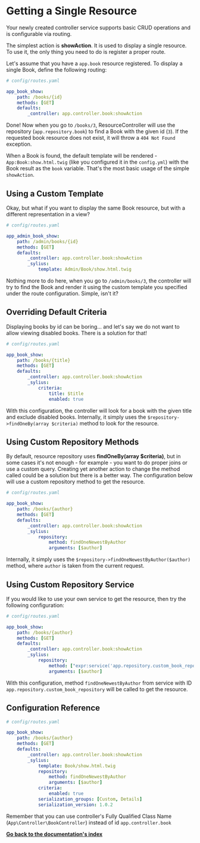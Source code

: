 # Getting a Single Resource

Your newly created controller service supports basic CRUD operations and is configurable via routing.

The simplest action is **showAction**. It is used to display a single resource. To use it, the only thing you need to do is register a proper route.

Let's assume that you have a ``app.book`` resource registered. To display a single Book, define the following routing:

```yaml
# config/routes.yaml

app_book_show:
    path: /books/{id}
    methods: [GET]
    defaults:
        _controller: app.controller.book:showAction
```
Done! Now when you go to ``/books/3``, ResourceController will use the repository (``app.repository.book``) to find a Book with the given id (``3``).
If the requested book resource does not exist, it will throw a ``404 Not Found`` exception.

When a Book is found, the default template will be rendered - ``App:Book:show.html.twig`` (like you configured it in the ``config.yml``)
with the Book result as the ``book`` variable. That's the most basic usage of the simple ``showAction``.

## Using a Custom Template

Okay, but what if you want to display the same Book resource, but with a different representation in a view?

```yaml
# config/routes.yaml

app_admin_book_show:
    path: /admin/books/{id}
    methods: [GET]
    defaults:
        _controller: app.controller.book:showAction
        _sylius:
            template: Admin/Book/show.html.twig
```
Nothing more to do here, when you go to ``/admin/books/3``, the controller will try to find the Book and render
it using the custom template you specified under the route configuration. Simple, isn't it?

## Overriding Default Criteria

Displaying books by id can be boring... and let's say we do not want to allow viewing disabled books. There is a solution for that!

```yaml
# config/routes.yaml

app_book_show:
    path: /books/{title}
    methods: [GET]
    defaults:
        _controller: app.controller.book:showAction
        _sylius:
            criteria:
                title: $title
                enabled: true
```
With this configuration, the controller will look for a book with the given title and exclude disabled books.
Internally, it simply uses the ``$repository->findOneBy(array $criteria)`` method to look for the resource.

## Using Custom Repository Methods

By default, resource repository uses **findOneBy(array $criteria)**, but in some cases it's not enough - for example - you want to do proper joins or use a custom query.
Creating yet another action to change the method called could be a solution but there is a better way. The configuration below will use a custom repository method to get the resource.

```yaml
# config/routes.yaml

app_book_show:
    path: /books/{author}
    methods: [GET]
    defaults:
        _controller: app.controller.book:showAction
        _sylius:
            repository:
                method: findOneNewestByAuthor
                arguments: [$author]
```
Internally, it simply uses the ``$repository->findOneNewestByAuthor($author)`` method, where ``author`` is taken from the current request.

## Using Custom Repository Service

If you would like to use your own service to get the resource, then try the following configuration:

```yaml
# config/routes.yaml

app_book_show:
    path: /books/{author}
    methods: [GET]
    defaults:
        _controller: app.controller.book:showAction
        _sylius:
            repository:
                method: ["expr:service('app.repository.custom_book_repository')", "findOneNewestByAuthor"]
                arguments: [$author]
```

With this configuration, method ``findOneNewestByAuthor`` from service with ID ``app.repository.custom_book_repository`` will be called to get the resource.

## Configuration Reference

```yaml
# config/routes.yaml

app_book_show:
    path: /books/{author}
    methods: [GET]
    defaults:
        _controller: app.controller.book:showAction
        _sylius:
            template: Book/show.html.twig
            repository:
                method: findOneNewestByAuthor
                arguments: [$author]
            criteria:
                enabled: true
            serialization_groups: [Custom, Details]
            serialization_version: 1.0.2
```

Remember that you can use controller's Fully Qualified Class Name (``App\Controller\BookController``) instead of id ``app.controller.book`` 

**[Go back to the documentation's index](index.md)**
